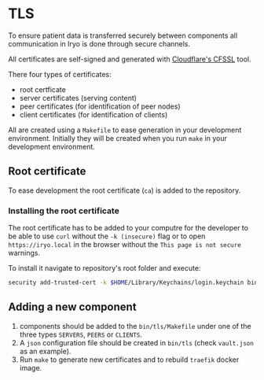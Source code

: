 # TLS

To ensure patient data is transferred securely between components all communication in Iryo is done through secure channels.

All certificates are self-signed and generated with [Cloudflare's CFSSL](https://github.com/cloudflare/cfssl) tool.

There four types of certificates:

* root certficate
* server certificates (serving content)
* peer certificates (for identification of peer nodes)
* client certificates (for identification of clients)

All are created using a `Makefile` to ease generation in your development environment. Initially they will be created when you run `make` in your development environment.

## Root certificate

To ease development the root certificate (`ca`) is added to the repository.

### Installing the root certificate

The root certificate has to be added to your computre for the developer to be able to use `curl` without the `-k (insecure)` flag or to open `https://iryo.local` in the browser without the `This page is not secure` warnings.

To install it navigate to repository's root folder and execute:

```bash
security add-trusted-cert -k $HOME/Library/Keychains/login.keychain bin/tls/ca.pem
```

## Adding a new component

1. components should be added to the `bin/tls/Makefile` under one of the three types `SERVERS`, `PEERS` or `CLIENTS`.
2. A `json` configuration file should be created in `bin/tls` (check `vault.json` as an example).
3. Run `make` to generate new certificates and to rebuild `traefik` docker image.
